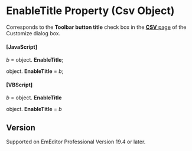 # EnableTitle Property (Csv Object)

Corresponds to the **Toolbar button title** check box in the [**CSV** page](../../dlg/customize/csv/index) of the Customize dialog box.

#### \[JavaScript\]

_b_ = object. **EnableTitle**;

object. **EnableTitle** = _b_;

#### \[VBScript\]

_b_ = object. **EnableTitle**

object. **EnableTitle** = _b_

## Version

Supported on EmEditor Professional Version 19.4 or later.
